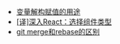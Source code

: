 - [变量解构赋值的用途](https://github.com/ybning/blog/issues/17)
- [[译]深入React：选择组件类型](https://github.com/ybning/blog/issues/16)
- [git merge和rebase的区别](https://github.com/ybning/blog/issues/15)

	

